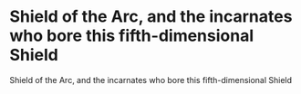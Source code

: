# Shield of the Arc, and the incarnates who bore this fifth-dimensional Shield

Shield of the Arc, and the incarnates who bore this fifth-dimensional Shield